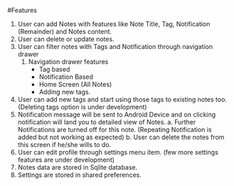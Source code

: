 #Features
1. User can add Notes with features like Note Title, Tag, Notification (Remainder) and Notes content.
2. User can delete or update notes.
3. User can filter notes with Tags and Notification through navigation drawer
     1. Navigation drawer features
        * Tag based
        * Notification Based
        * Home Screen (All Notes)
        * Adding new tags.
4. User can add new tags and start using those tags to existing notes too. (Deleting tags option is under development)
5. Notification message will be sent to Android Device and on clicking notification will land you to detailed view of Notes.
a. Further Notifications are turned off for this note. (Repeating Notification is added but not working as expected)
b. User can delete the notes from this screen if he/she wills to do.
6. User can edit profile through settings menu item. (few more settings features are under development)
7. Notes data are stored in Sqlite database.
8. Settings are stored in shared preferences.



